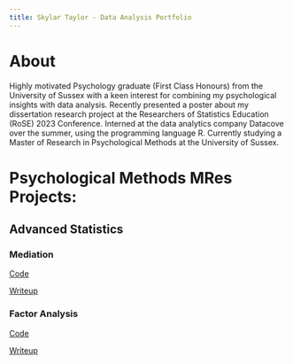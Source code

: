 ```yaml
---
title: Skylar Taylor - Data Analysis Portfolio
---
```


# About
Highly motivated Psychology graduate (First Class Honours) from the University of Sussex with a keen interest for combining my psychological insights with data analysis. Recently presented a poster about my dissertation research project at the Researchers of Statistics Education (RoSE) 2023 Conference. Interned at the data analytics company Datacove over the summer, using the programming language R. Currently studying a Master of Research in Psychological Methods at the University of Sussex.

# Psychological Methods MRes Projects:
## Advanced Statistics
### Mediation
[Code](https://github.com/skylar-taylor/study-projects/blob/main/advanced_statistics/mediation.qmd)

[Writeup](https://skylar-taylor.github.io/study-projects/advanced_statistics/mediation.html)

### Factor Analysis
[Code](https://github.com/skylar-taylor/study-projects/blob/main/advanced_statistics/factor_analysis.qmd)

[Writeup](https://skylar-taylor.github.io/study-projects/advanced_statistics/factor_analysis.html)
